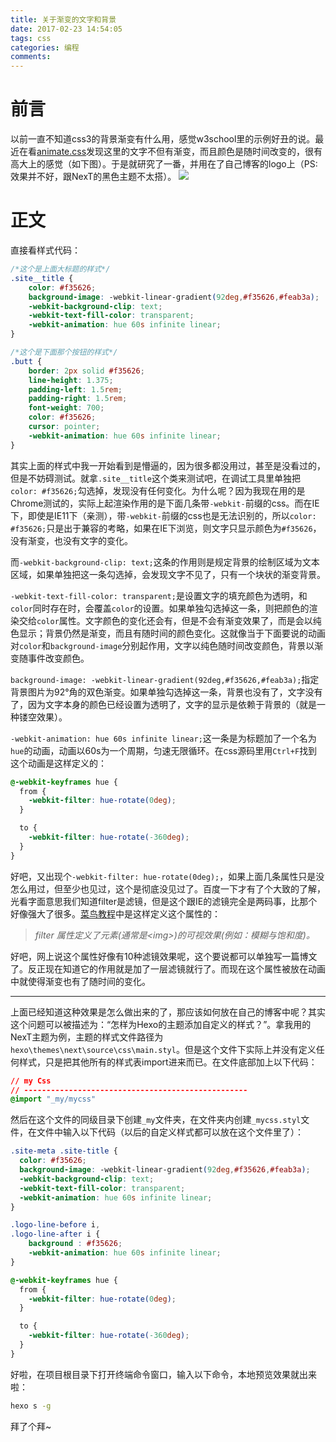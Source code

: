 ```yaml
---
title: 关于渐变的文字和背景
date: 2017-02-23 14:54:05
tags: css
categories: 编程
comments:
---
```

# 前言
以前一直不知道css3的背景渐变有什么用，感觉w3school里的示例好丑的说。最近在看[animate.css](https://daneden.github.io/animate.css/)发现这里的文字不但有渐变，而且颜色是随时间改变的，很有高大上的感觉（如下图）。于是就研究了一番，并用在了自己博客的logo上（PS:效果并不好，跟NexT的黑色主题不太搭）。
<img src="http://oluuc63f6.bkt.clouddn.com/animate-css.png" >

<!-- more -->
# 正文
直接看样式代码：
```css
/*这个是上面大标题的样式*/
.site__title {
    color: #f35626;
    background-image: -webkit-linear-gradient(92deg,#f35626,#feab3a);
    -webkit-background-clip: text;
    -webkit-text-fill-color: transparent;
    -webkit-animation: hue 60s infinite linear;
}

/*这个是下面那个按钮的样式*/
.butt {
    border: 2px solid #f35626;
    line-height: 1.375;
    padding-left: 1.5rem;
    padding-right: 1.5rem;
    font-weight: 700;
    color: #f35626;
    cursor: pointer;
    -webkit-animation: hue 60s infinite linear;
}
```

其实上面的样式中我一开始看到是懵逼的，因为很多都没用过，甚至是没看过的，但是不妨碍测试。就拿`.site__title`这个类来测试吧，在调试工具里单独把`color: #f35626;`勾选掉，发现没有任何变化。为什么呢？因为我现在用的是Chrome测试的，实际上起渲染作用的是下面几条带`-webkit-`前缀的css。而在IE下，即使是IE11下（亲测），带`-webkit-`前缀的css也是无法识别的，所以`color: #f35626;`只是出于兼容的考略，如果在IE下浏览，则文字只显示颜色为`#f35626`，没有渐变，也没有文字的变化。

而`-webkit-background-clip: text;`这条的作用则是规定背景的绘制区域为文本区域，如果单独把这一条勾选掉，会发现文字不见了，只有一个块状的渐变背景。

`-webkit-text-fill-color: transparent;`是设置文字的填充颜色为透明，和`color`同时存在时，会覆盖`color`的设置。如果单独勾选掉这一条，则把颜色的渲染交给`color`属性。文字颜色的变化还会有，但是不会有渐变效果了，而是会以纯色显示；背景仍然是渐变，而且有随时间的颜色变化。这就像当于下面要说的动画对`color`和`background-image`分别起作用，文字以纯色随时间改变颜色，背景以渐变随事件改变颜色。

`background-image: -webkit-linear-gradient(92deg,#f35626,#feab3a);`指定背景图片为92°角的双色渐变。如果单独勾选掉这一条，背景也没有了，文字没有了，因为文字本身的颜色已经设置为透明了，文字的显示是依赖于背景的（就是一种镂空效果）。

`-webkit-animation: hue 60s infinite linear;`这一条是为标题加了一个名为`hue`的动画，动画以60s为一个周期，匀速无限循环。在css源码里用`Ctrl+F`找到这个动画是这样定义的：

```css
@-webkit-keyframes hue {
  from {
    -webkit-filter: hue-rotate(0deg);
  }

  to {
    -webkit-filter: hue-rotate(-360deg);
  }
}
```

好吧，又出现个`-webkit-filter: hue-rotate(0deg);`，如果上面几条属性只是没怎么用过，但至少也见过，这个是彻底没见过了。百度一下才有了个大致的了解，光看字面意思我们知道filter是滤镜，但是这个跟IE的滤镜完全是两码事，比那个好像强大了很多。[菜鸟教程](http://www.runoob.com/cssref/css3-pr-filter.html)中是这样定义这个属性的：

>*filter 属性定义了元素(通常是&lt;img&gt;)的可视效果(例如：模糊与饱和度)。*

好吧，网上说这个属性好像有10种滤镜效果呢，这个要说都可以单独写一篇博文了。反正现在知道它的作用就是加了一层滤镜就行了。而现在这个属性被放在动画中就使得渐变也有了随时间的变化。

----

上面已经知道这种效果是怎么做出来的了，那应该如何放在自己的博客中呢？其实这个问题可以被描述为：“怎样为Hexo的主题添加自定义的样式？”。拿我用的NexT主题为例，主题的样式文件路径为`hexo\themes\next\source\css\main.styl`。但是这个文件下实际上并没有定义任何样式，只是把其他所有的样式表import进来而已。在文件底部加上以下代码：

```css
// my Css
// --------------------------------------------------
@import "_my/mycss"
```

然后在这个文件的同级目录下创建`_my`文件夹，在文件夹内创建`_mycss.styl`文件，在文件中输入以下代码（以后的自定义样式都可以放在这个文件里了）：

```css
.site-meta .site-title {
  color: #f35626;
  background-image: -webkit-linear-gradient(92deg,#f35626,#feab3a);
  -webkit-background-clip: text;
  -webkit-text-fill-color: transparent;
  -webkit-animation: hue 60s infinite linear;
}

.logo-line-before i, 
.logo-line-after i {
	background : #f35626;
	-webkit-animation: hue 60s infinite linear;
}

@-webkit-keyframes hue {
  from {
    -webkit-filter: hue-rotate(0deg);
  }

  to {
    -webkit-filter: hue-rotate(-360deg);
  }
}
```

好啦，在项目根目录下打开终端命令窗口，输入以下命令，本地预览效果就出来啦：

```bash
hexo s -g
```

拜了个拜~







<!-- more -->
